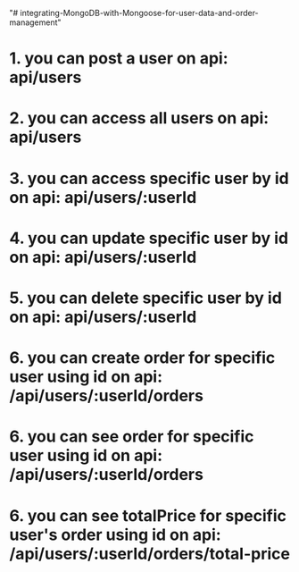 "# integrating-MongoDB-with-Mongoose-for-user-data-and-order-management"

# 1. you can post a user on api: api/users

# 2. you can access all users on api: api/users

# 3. you can access specific user by id on api: api/users/:userId

# 4. you can update specific user by id on api: api/users/:userId

# 5. you can delete specific user by id on api: api/users/:userId

# 6. you can create order for specific user using id on api: /api/users/:userId/orders

# 6. you can see order for specific user using id on api: /api/users/:userId/orders

# 6. you can see totalPrice for specific user's order using id on api: /api/users/:userId/orders/total-price

